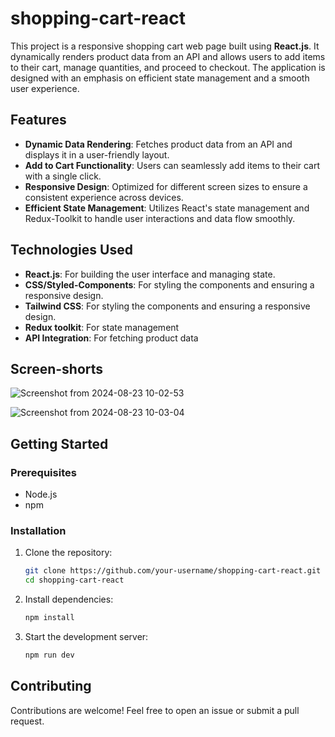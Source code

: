# shopping-cart-react

This project is a responsive shopping cart web page built using **React.js**. It dynamically renders product data from an API and allows users to add items to their cart, manage quantities, and proceed to checkout. The application is designed with an emphasis on efficient state management and a smooth user experience.

## Features

- **Dynamic Data Rendering**: Fetches product data from an API and displays it in a user-friendly layout.
- **Add to Cart Functionality**: Users can seamlessly add items to their cart with a single click.
- **Responsive Design**: Optimized for different screen sizes to ensure a consistent experience across devices.
- **Efficient State Management**: Utilizes React's state management and Redux-Toolkit to handle user interactions and data flow smoothly.

## Technologies Used

- **React.js**: For building the user interface and managing state.
- **CSS/Styled-Components**: For styling the components and ensuring a responsive design.
- **Tailwind CSS**: For styling the components and ensuring a responsive design.
- **Redux toolkit**: For state management
- **API Integration**: For fetching product data

## Screen-shorts

![Screenshot from 2024-08-23 10-02-53](https://github.com/user-attachments/assets/831c84e3-ccd9-4867-9fe0-31bfd52d08e2)

![Screenshot from 2024-08-23 10-03-04](https://github.com/user-attachments/assets/bb8db486-4660-44df-83b2-6e199e514ce1)

## Getting Started

### Prerequisites

- Node.js
- npm

### Installation

1. Clone the repository:
   ```bash
   git clone https://github.com/your-username/shopping-cart-react.git
   cd shopping-cart-react
   ```

2. Install dependencies:
   ```bash
   npm install
   ```

3. Start the development server:
   ```bash
   npm run dev
   ```

## Contributing

Contributions are welcome! Feel free to open an issue or submit a pull request.